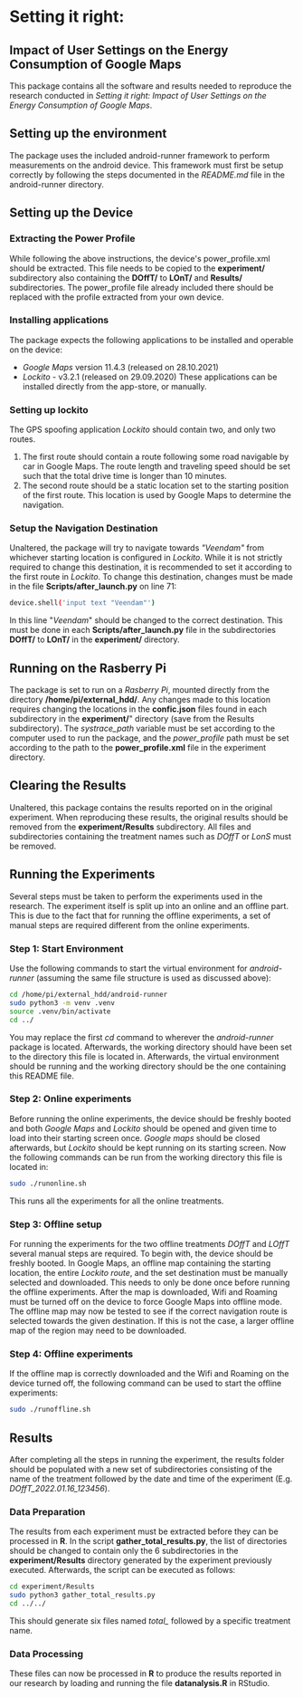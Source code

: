# Setting it right:
## Impact of User Settings on the Energy Consumption of Google Maps

This package contains all the software and results needed to reproduce the research conducted in *Setting it right: Impact of User Settings on the Energy Consumption of Google Maps*.


## Setting up the environment
The package uses the included android-runner framework to perform measurements on the android device. This framework must first be setup correctly by following the steps documented in the *README.md* file in the android-runner directory.


## Setting up the Device
### Extracting the Power Profile
While following the above instructions, the device's power_profile.xml should be extracted. This file needs to be copied to the **experiment/** subdirectory also containing the **DOffT/** to **LOnT/** and **Results/** subdirectories. The power_profile file already included there should be replaced with the profile extracted from your own device.

### Installing applications
The package expects the following applications to be installed and operable on the device:
- *Google Maps* version 11.4.3 (released on 28.10.2021)
- *Lockito* - v3.2.1 (released on 29.09.2020)
These applications can be installed directly from the app-store, or manually.

### Setting up lockito
The GPS spoofing application *Lockito* should contain two, and only two routes.
1. The first route should contain a route following some road navigable by car in Google Maps. The route length and traveling speed should be set such that the total drive time is longer than 10 minutes.
2. The second route should be a static location set to the starting position of the first route. This location is used by Google Maps to determine the navigation.

### Setup the Navigation Destination
Unaltered, the package will try to navigate towards *"Veendam"* from whichever starting location is configured in *Lockito*. While it is not strictly required to change this destination, it is recommended to set it according to the first route in *Lockito*. To change this destination, changes must be made in the file **Scripts/after_launch.py** on line 71:
```bash
device.shell('input text "Veendam"')
```
In this line "*Veendam*" should be changed to the correct destination. This must be done in each **Scripts/after_launch.py** file in the subdirectories **DOffT/** to **LOnT/** in the **experiment/** directory.


## Running on the Rasberry Pi
The package is set to run on a *Rasberry Pi*, mounted directly from the directory **/home/pi/external_hdd/**. Any changes made to this location requires changing the locations in the **confic.json** files found in each subdirectory in the **experiment/**" directory (save from the Results subdirectory). The *systrace_path* variable must be set according to the computer used to run the package, and the *power_profile* path must be set according to the path to the **power_profile.xml** file in the experiment directory.


## Clearing the Results
Unaltered, this package contains the results reported on in the original experiment. When reproducing these results, the original results should be removed from the **experiment/Results** subdirectory. All files and subdirectories containing the treatment names such as *DOffT* or *LonS* must be removed.


## Running the Experiments
Several steps must be taken to perform the experiments used in the research. The experiment itself is split up into an online and an offline part. This is due to the fact that for running the offline experiments, a set of manual steps are required different from the online experiments.


### Step 1: Start Environment
Use the following commands to start the virtual environment for *android-runner* (assuming the same file structure is used as discussed above):
```bash
cd /home/pi/external_hdd/android-runner
sudo python3 -m venv .venv
source .venv/bin/activate
cd ../
```
You may replace the first *cd* command to wherever the *android-runner* package is located. Afterwards, the working directory should have been set to the directory this file is located in.
Afterwards, the virtual environment should be running and the working directory should be the one containing this README file.

### Step 2: Online experiments
Before running the online experiments, the device should be freshly booted and both *Google Maps* and *Lockito* should be opened and given time to load into their starting screen once. *Google maps* should be closed afterwards, but *Lockito* should be kept running on its starting screen. Now the following commands can be run from the working directory this file is located in:
```bash
sudo ./runonline.sh
```
This runs all the experiments for all the online treatments.

### Step 3: Offline setup
For running the experiments for the two offline treatments *DOffT* and *LOffT* several manual steps are required. To begin with, the device should be freshly booted. In Google Maps, an offline map containing the starting location, the entire *Lockito route*, and the set destination must be manually selected and downloaded. This needs to only be done once before running the offline experiments. After the map is downloaded, Wifi and Roaming must be turned off on the device to force Google Maps into offline mode. The offline map may now be tested to see if the correct navigation route is selected towards the given destination. If this is not the case, a larger offline map of the region may need to be downloaded.

### Step 4: Offline experiments
If the offline map is correctly downloaded and the Wifi and Roaming on the device turned off, the following command can be used to start the offline experiments:
```bash
sudo ./runoffline.sh
```


## Results
After completing all the steps in running the experiment, the results folder should be populated with a new set of subdirectories consisting of the name of the treatment followed by the date and time of the experiment (E.g. *DOffT_2022.01.16_123456*).

### Data Preparation
The results from each experiment must be extracted before they can be processed in **R**. In the script **gather_total_results.py**, the list of directories should be changed to contain only the 6 subdirectories in the **experiment/Results** directory generated by the experiment previously executed. Afterwards, the script can be executed as follows:
```bash
cd experiment/Results
sudo python3 gather_total_results.py
cd ../../
```
This should generate six files named *total_* followed by a specific treatment name.

### Data Processing
These files can now be processed in **R** to produce the results reported in our research by loading and running the file **datanalysis.R** in RStudio.
